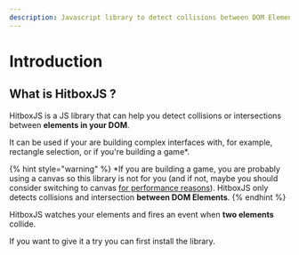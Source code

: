 ```yaml
---
description: Javascript library to detect collisions between DOM Elements
---
```


# Introduction

## What is HitboxJS ?

HitboxJS is a JS library that can help you detect collisions or intersections between **elements in your DOM**.

It can be used if your are building complex interfaces with, for example, rectangle selection, or if you're building a game\*.

{% hint style="warning" %}
\*If you are building a game, you are probably using a canvas so this library is not for you \(and if not, maybe you should consider switching to canvas [for performance reasons](https://stackoverflow.com/questions/38901951/canvas-vs-svg-for-games)\). HitboxJS only detects collisions and intersection **between DOM Elements**.
{% endhint %}

HitboxJS watches your elements and fires an event when **two elements** collide.

If you want to give it a try you can first install the library.



